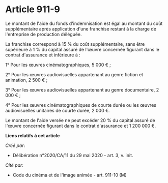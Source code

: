 # Article 911-9

Le montant de l'aide du fonds d'indemnisation est égal au montant du coût supplémentaire après application d'une franchise
restant à la charge de l'entreprise de production déléguée.

La franchise correspond à 15 % du coût supplémentaire, sans être supérieure à 1 % du capital assuré de l'œuvre concernée
figurant dans le contrat d'assurance et inférieure à :

1° Pour les œuvres cinématographiques, 5 000 € ;

2° Pour les œuvres audiovisuelles appartenant au genre fiction et animation, 2 500 € ;

3° Pour les œuvres audiovisuelles appartenant au genre documentaire, 2 000 € ;

4° Pour les œuvres cinématographiques de courte durée ou les œuvres audiovisuelles unitaires de courte durée, 2 000 €.

Le montant de l'aide versée ne peut excéder 20 % du capital assuré de l'œuvre concernée figurant dans le contrat d'assurance
et 1 200 000 €.

**Liens relatifs à cet article**

_Créé par_:

  - Délibération n°2020/CA/11 du 29 mai 2020 - art. 3, v. init.

_Cité par_:

  - Code du cinéma et de l'image animée - art. 911-10 (M)
